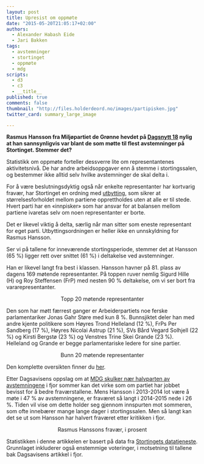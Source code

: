 ```yaml
---
layout: post
title: Upresist om oppmøte
date: "2015-05-20T21:05:17+02:00"
authors:
  - Alexander Habash Eide
  - Jari Bakken
tags:
  - avstemninger
  - stortinget
  - oppmøte
  - mdg
scripts:
  - d3
  - c3
  - __title__
published: true
comments: false
thumbnail: "http://files.holderdeord.no/images/partipisken.jpg"
twitter_card: summary_large_image

---
```


**Rasmus Hansson fra Miljøpartiet de Grønne hevdet på [Dagsnytt 18](http://tv.nrk.no/serie/dagsnytt-atten-tv/NNFA56050715/07-05-2015#t=12m15s) nylig at han sannsynligvis var blant de som møtte til flest avstemninger på Stortinget. Stemmer det?**

Statistikk om oppmøte forteller dessverre lite om representantenes aktivitetsnivå. De har andre arbeidsoppgaver enn å stemme i stortingssalen, og bestemmer ikke alltid selv hvilke avstemninger de skal delta i.

For å være beslutningsdyktig også når enkelte representanter har kortvarig fravær, har Stortinget en ordning med [utbytting](http://www.stortinget.no/no/Stortinget-og-demokratiet/Arbeidet/Voteringer/), som sikrer at størrelsesforholdet mellom partiene opprettholdes uten at alle er til stede. Hvert parti har en «innpisker» som har ansvar for at balansen mellom partiene ivaretas selv om noen representanter er borte.

Det er likevel viktig å delta, særlig når man sitter som eneste representant for eget parti. Utbyttingsordningen er heller ikke en unnskyldning for Rasmus Hansson.

Ser vi på tallene for inneværende stortingsperiode, stemmer det at Hansson (65 %) ligger rett over snittet (61 %) i deltakelse ved avstemninger.

Han er likevel langt fra best i klassen. Hansson havner på 81. plass av dagens 169 møtende representanter. På toppen ruver nemlig Sigurd Hille (H) og Roy Steffensen (FrP) med nesten 90 % deltakelse, om vi ser bort fra vararepresentanter.

<div id="{{ page.title | slugify }}-top"></div>
<figcaption>Topp 20 møtende representanter</figcaption>

Den som har møtt færrest ganger er Arbeiderpartiets noe ferske parlamentariker Jonas Gahr Støre med kun 8 %. Bunnsjiktet deler han med andre kjente politikere som Høyres Trond Helleland (12 %), FrPs Per Sandberg (17 %), Høyres Nicolai Astrup (21 %), SVs Bård Vegard Solhjell (22 %) og Kirsti Bergstø (23 %) og Venstres Trine Skei Grande (23 %). Helleland og Grande er begge parlamentariske ledere for sine partier.

<div id="{{ page.title | slugify }}-bottom"></div>
<figcaption>Bunn 20 møtende representanter</figcaption>

Den komplette oversikten finner du [her](https://docs.google.com/spreadsheets/d/17JEM8hrYx-k98rO1o1l1yVWHyj8hiogi0GKVrAkaASw/edit?usp=sharing).

Etter Dagsavisens oppslag om at [MDG skulker nær halvparten av avstemningene](http://www.dagsavisen.no/innenriks/skulker-n%C3%A6r-%C3%A9n-av-to-voteringer-p%C3%A5-stortinget-1.291663) i fjor sommer kan det virke som om partiet har jobbet bevisst for å bedre fraværstallene. Mens Hansson i 2013-2014 lot være å møte i 47 % av avstemningene, er fraværet så langt i 2014-2015 nede i 26 %. Tiden vil vise om dette holder seg gjennom innspurten mot sommeren, som ofte innebærer mange lange dager i stortingssalen. Men så langt kan det se ut som Hansson har halvert fraværet etter kritikken i fjor.

<div id="{{ page.title | slugify }}-rajh"></div>
<figcaption>Rasmus Hanssons fravær, i prosent</figcaption>

Statistikken i denne artikkelen er basert på data fra [Stortingets datatjeneste](http://data.stortinget.no/). Grunnlaget inkluderer også enstemmige voteringer, i motsetning til tallene bak Dagsavisens artikkel i fjor.

<style>
    figcaption { text-align: center; }
</style>
